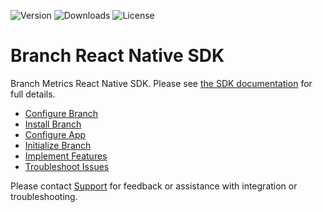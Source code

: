 ![Version](https://img.shields.io/npm/v/react-native-branch)
![Downloads](https://img.shields.io/npm/dm/react-native-branch)
![License](https://img.shields.io/npm/l/react-native-branch)

[Configure Branch]: https://help.branch.io/developers-hub/docs/react-native#section-configure-branch
[Install Branch]: https://help.branch.io/developers-hub/docs/react-native#section-install-branch
[Configure App]: https://help.branch.io/developers-hub/docs/react-native#section-configure-app
[Initialize Branch]: https://help.branch.io/developers-hub/docs/react-native#section-initialize-branch
[Implement Features]: https://help.branch.io/developers-hub/docs/react-native#section-implement-features
[Troubleshoot Issues]: https://help.branch.io/developers-hub/docs/react-native#section-troubleshoot-issues

# Branch React Native SDK

Branch Metrics React Native SDK. Please see
[the SDK documentation](https://help.branch.io/developers-hub/docs/react-native)
for full details.

- [Configure Branch]
- [Install Branch]
- [Configure App]
- [Initialize Branch]
- [Implement Features]
- [Troubleshoot Issues]

Please contact [Support](https://help.branch.io/using-branch/page/submit-a-ticket) for feedback or assistance with integration or
troubleshooting.
